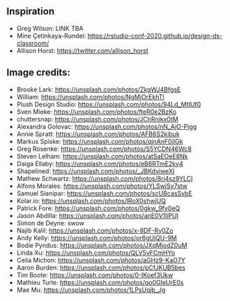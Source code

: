 
## Inspiration

- Greg Wilson: LINK TBA
- Mine Çetinkaya-Rundel: https://rstudio-conf-2020.github.io/design-ds-classroom/
- Allison Horst: https://twitter.com/allison_horst

## Image credits:

- Brooke Lark: https://unsplash.com/photos/ZkgWJ4BfgsE
- William: https://unsplash.com/photos/NgMjOrEkhTI
- Plush Design Studio: https://unsplash.com/photos/94Ld_MtIUf0
- Sven Mieke: https://unsplash.com/photos/fteR0e2BzKo
- chuttersnap: https://unsplash.com/photos/JChRnikx0tM
- Alexandra Golovac: https://unsplash.com/photos/nN_AjO-Pjgg
- Annie Spratt: https://unsplash.com/photos/AFB6S2kibuk
- Markus Spiske: https://unsplash.com/photos/qjnAnF0jIGk
- Greg Rosenke: https://unsplash.com/photos/S5YCDN46Wc8
- Steven Lelham: https://unsplash.com/photos/atSaEOeE8Nk
- Daiga Ellaby: https://unsplash.com/photos/eB6RTmE2ky4
- Shapelined: https://unsplash.com/photos/_JBKdviweXI
- Mathew Schwartz: https://unsplash.com/photos/8rj4sz9YLCI
- Alfons Morales: https://unsplash.com/photos/YLSwjSy7stw
- Samuel Sianipar: https://unsplash.com/photos/scUBcasSvbE
- Kolar.io: https://unsplash.com/photos/lRoX0shwjUQ
- Patrick Fore: https://unsplash.com/photos/0gkw_9fy0eQ
- Jason Abdilla: https://unsplash.com/photos/anE0V1ljPUI
- Simon de Deyne: swow
- Najib Kalil: https://unsplash.com/photos/x-8DF-Ry0Zo
- Andy Kelly: https://unsplash.com/photos/or6gUjQU-9M
- Bodie Pyndus: https://unsplash.com/photos/JXqMjodZ0uM
- Linda Xu: https://unsplash.com/photos/QLV5vFCmHYo
- Celia Michon: https://unsplash.com/photos/aGHz9-KaO7Y
- Aaron Burden: https://unsplash.com/photos/pCfJKUB5bes
- Tim Boote: https://unsplash.com/photos/0-IKoef3Ukw
- Mathieu Turle: https://unsplash.com/photos/qo0GIeUrE0s
- Mae Mu: https://unsplash.com/photos/1LPsUqjb_Jg

<br><br><br><br>
